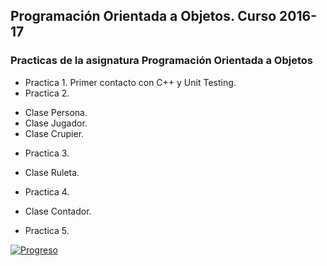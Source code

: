 ## Programación Orientada a Objetos. Curso 2016-17

### Practicas de la asignatura Programación Orientada a Objetos

* Practica 1. Primer contacto con C++ y Unit Testing.
* Practica 2.  
 - Clase Persona.
 - Clase Jugador.
 - Clase Crupier.
* Practica 3.
 - Clase Ruleta.
* Practica 4.
 - Clase Contador.
* Practica 5. 

[![Progreso](https://img.shields.io/badge/Practicas-Finalizadas-brightgreen.svg)]()
